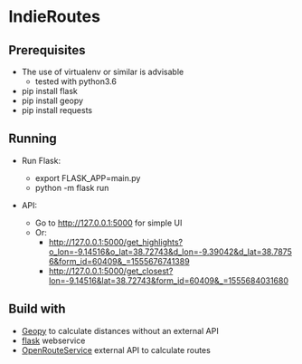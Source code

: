 # IndieRoutes


## Prerequisites
- The use of virtualenv or similar is advisable
    - tested with python3.6
- pip install flask
- pip install geopy
- pip install requests

## Running
- Run Flask:
    - export FLASK_APP=main.py
    - python -m flask run
    
-  API:
    - Go to http://127.0.0.1:5000 for simple UI
    - Or:
        - http://127.0.0.1:5000/get_highlights?o_lon=-9.14516&o_lat=38.72743&d_lon=-9.39042&d_lat=38.78756&form_id=60409&_=1555676741389
        - http://127.0.0.1:5000/get_closest?lon=-9.14516&lat=38.72743&form_id=60409&_=1555684031680
## Build with
- [Geopy](https://github.com/geopy/geopy) to calculate distances without an external API
- [flask](http://flask.pocoo.org/) webservice
- [OpenRouteService](https://openrouteservice.org) external API to calculate routes